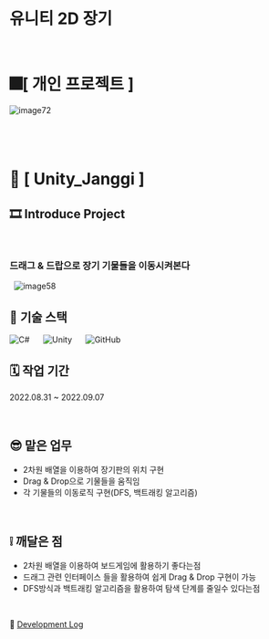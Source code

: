 # 유니티 2D 장기
&nbsp;

# 🎆[ **개인 프로젝트** ]
![image72](https://github.com/whdgns9877/Unity_JangGi/assets/49630123/cca9fcea-ce9e-47d9-a76b-66c0d662cac7)
#
&nbsp;
# 💾 [ **Unity_Janggi** ]
## 🎞️ **Introduce Project**
&nbsp;
### 드래그 & 드랍으로 장기 기물들을 이동시켜본다
&nbsp;
![image58](https://github.com/whdgns9877/Unity_JangGi/assets/49630123/560634fb-5cf3-4001-85cf-833fe365dd3b)
&nbsp;

## 🔧 기술 스택
![C#](https://img.shields.io/badge/c%23-%23239120.svg?style=for-the-badge&logo=c-sharp&logoColor=white)
&nbsp;&nbsp;&nbsp;&nbsp;
![Unity](https://img.shields.io/badge/unity-%23000000.svg?style=for-the-badge&logo=unity&logoColor=white)
&nbsp;&nbsp;&nbsp;&nbsp;
![GitHub](https://img.shields.io/badge/github-%23121011.svg?style=for-the-badge&logo=github&logoColor=white)
&nbsp;

## 🗓️ 작업 기간
2022.08.31 ~ 2022.09.07

&nbsp;

## 😎 맡은 업무

* 2차원 배열을 이용하여 장기판의 위치 구현
* Drag & Drop으로 기물들을 움직임
* 각 기물들의 이동로직 구현(DFS, 백트래킹 알고리즘)

&nbsp;

## ❕ 깨달은 점

* 2차원 배열을 이용하여 보드게임에 활용하기 좋다는점
* 드래그 관련 인터페이스 들을 활용하여 쉽게 Drag & Drop 구현이 가능
* DFS방식과 백트래킹 알고리즘을 활용하여 탐색 단계를 줄일수 있다는점

&nbsp;

🔗 [Development Log](https://blog.naver.com/whdgns9877/222862642654, "Blog Link")

